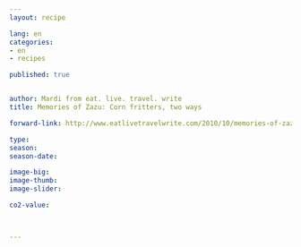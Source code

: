 ```yaml
---
layout: recipe

lang: en
categories:
- en
- recipes

published: true


author: Mardi from eat. live. travel. write
title: Memories of Zazu: Corn fritters, two ways

forward-link: http://www.eatlivetravelwrite.com/2010/10/memories-of-zazu-corn-fritters-two-ways/

type: 
season: 
season-date:  

image-big: 
image-thumb: 
image-slider: 

co2-value: 



---
```

